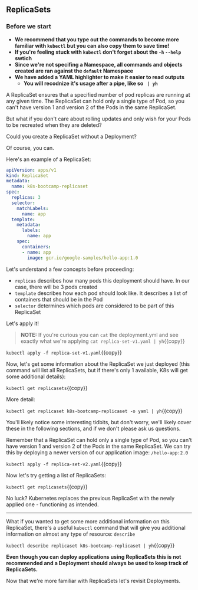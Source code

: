 ## ReplicaSets
### Before we start
- **We recommend that you type out the commands to become more familiar with `kubectl` but you can also copy them to save time!**
- **If you're feeling stuck with `kubectl` don't forget about the `-h` `--help` swtich**
- **Since we're not specifing a Namespace, all commands and objects created are ran against the `default` Namespace**
- **We have added a YAML highlighter to make it easier to read outputs**
  - **You will recodnize it's usage after a pipe, like so ` | yh`**

A ReplicaSet ensures that a specified number of pod replicas are running at any given time. The ReplicaSet can hold only a single type of Pod, so you can't have version 1 and version 2 of the Pods in the same ReplicaSet.

But what if you don't care about rolling updates and only wish for your Pods to be recreated when they are deleted?

Could you create a ReplicaSet without a Deployment?

Of course, you can.

Here's an example of a ReplicaSet:

```yml
apiVersion: apps/v1
kind: ReplicaSet
metadata:
  name: k8s-bootcamp-replicaset
spec:
  replicas: 3
  selector:
    matchLabels:
      name: app
  template:
    metadata:
      labels:
        name: app
    spec:
      containers:
      - name: app
        image: gcr.io/google-samples/hello-app:1.0
```

Let's understand a few concepts before proceeding:

- `replicas` describes how many pods this deployment should have. In our case, there will be 3 pods created
- `template` describes how each pod should look like. It describes a list of containers that should be in the Pod
- `selector` determines which pods are considered to be part of this ReplicaSet

Let's apply it!

> **NOTE:** If you're curious you can `cat` the deployment.yml and see exactly what we're applying `cat replica-set-v1.yaml | yh`{{copy}}

`kubectl apply -f replica-set-v1.yaml`{{copy}}

Now, let's get some information about the ReplicaSet we just deployed (this command will list all ReplicaSets, but if there's only 1 available, K8s will get some additional details):

`kubectl get replicasets`{{copy}}

More detail:

`kubectl get replicaset k8s-bootcamp-replicaset -o yaml | yh`{{copy}}

You'll likely notice some interesting tidbits, but don't worry, we'll likely cover these in the following sections, and if we don't please ask us questions.

Remember that a ReplicaSet can hold only a single type of Pod, so you can't have version 1 and version 2 of the Pods in the same ReplicaSet. We can try this by deploying a newer version of our application image: `/hello-app:2.0`

`kubectl apply -f replica-set-v2.yaml`{{copy}}

Now let's try getting a list of ReplicaSets:

`kubectl get replicasets`{{copy}}

No luck? Kubernetes replaces the previous ReplicaSet with the newly applied one - functioning as intended.

---

What if you wanted to get some more additional information on this ReplicaSet, there's a useful `kubectl` command that will give you additional information on almost any type of resource: `describe`

`kubectl describe replicaset k8s-bootcamp-replicaset | yh`{{copy}}

**Even though you can deploy applications using ReplicaSets this is not recommended and a Deployment should always be used to keep track of ReplicaSets.**

Now that we're more familiar with ReplicaSets let's revisit Deployments.
